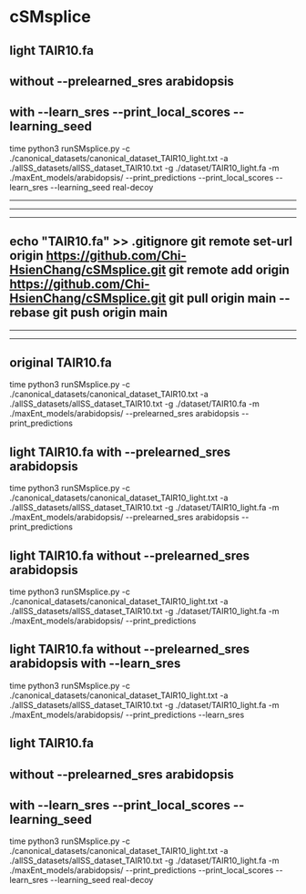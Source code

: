 # cSMsplice

## light TAIR10.fa 
## without --prelearned_sres arabidopsis 
## with --learn_sres --print_local_scores --learning_seed
time python3 runSMsplice.py -c ./canonical_datasets/canonical_dataset_TAIR10_light.txt -a ./allSS_datasets/allSS_dataset_TAIR10.txt -g ./dataset/TAIR10_light.fa -m ./maxEnt_models/arabidopsis/ --print_predictions --print_local_scores --learn_sres --learning_seed real-decoy

-------------------
-------------------
-------------------
echo "TAIR10.fa" >> .gitignore
git remote set-url origin https://github.com/Chi-HsienChang/cSMsplice.git
git remote add origin https://github.com/Chi-HsienChang/cSMsplice.git
git pull origin main --rebase
git push origin main
-------------------
-------------------
-------------------

## original TAIR10.fa
time python3 runSMsplice.py -c ./canonical_datasets/canonical_dataset_TAIR10.txt -a ./allSS_datasets/allSS_dataset_TAIR10.txt -g ./dataset/TAIR10.fa -m ./maxEnt_models/arabidopsis/ --prelearned_sres arabidopsis --print_predictions

## light TAIR10.fa with --prelearned_sres arabidopsis
time python3 runSMsplice.py -c ./canonical_datasets/canonical_dataset_TAIR10_light.txt -a ./allSS_datasets/allSS_dataset_TAIR10.txt -g ./dataset/TAIR10_light.fa -m ./maxEnt_models/arabidopsis/ --prelearned_sres arabidopsis --print_predictions

## light TAIR10.fa without --prelearned_sres arabidopsis
time python3 runSMsplice.py -c ./canonical_datasets/canonical_dataset_TAIR10_light.txt -a ./allSS_datasets/allSS_dataset_TAIR10.txt -g ./dataset/TAIR10_light.fa -m ./maxEnt_models/arabidopsis/ --print_predictions

## light TAIR10.fa without --prelearned_sres arabidopsis with --learn_sres
time python3 runSMsplice.py -c ./canonical_datasets/canonical_dataset_TAIR10_light.txt -a ./allSS_datasets/allSS_dataset_TAIR10.txt -g ./dataset/TAIR10_light.fa -m ./maxEnt_models/arabidopsis/ --print_predictions
--learn_sres

## light TAIR10.fa 
## without --prelearned_sres arabidopsis 
## with --learn_sres --print_local_scores --learning_seed
time python3 runSMsplice.py -c ./canonical_datasets/canonical_dataset_TAIR10_light.txt -a ./allSS_datasets/allSS_dataset_TAIR10.txt -g ./dataset/TAIR10_light.fa -m ./maxEnt_models/arabidopsis/ --print_predictions --print_local_scores --learn_sres --learning_seed real-decoy







